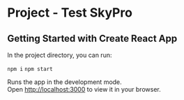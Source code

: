 # Project - Test SkyPro

## Getting Started with Create React App

In the project directory, you can run:

`npm i`
`npm start`

Runs the app in the development mode.\
Open [http://localhost:3000](http://localhost:3000) to view it in your browser.
